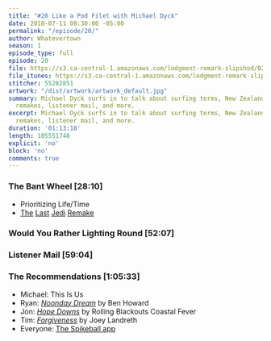 ```yaml
---
title: "#20 Like a Pod Filet with Michael Dyck"
date: 2018-07-11 08:30:00 -05:00
permalink: "/episode/20/"
author: Whatevertown
season: 1
episode_type: full
episode: 20
file: https://s3.ca-central-1.amazonaws.com/lodgment-remark-slipshod/020.mp3
file_itunes: https://s3.ca-central-1.amazonaws.com/lodgment-remark-slipshod/020.m4a
stitcher: 55282851
artwork: "/dist/artwork/artwork_default.jpg"
summary: Michael Dyck surfs in to talk about surfing terms, New Zealand, fan-funded
  remakes, listener mail, and more.
excerpt: Michael Dyck surfs in to talk about surfing terms, New Zealand, fan-funded
  remakes, listener mail, and more.
duration: '01:13:18'
length: 105551748
explicit: 'no'
block: 'no'
comments: true
---
```


### The Bant Wheel [28:10]
- Prioritizing Life/Time
- [The](https://twitter.com/RMTheLastJedi/status/1009451938444914690) [Last](https://twitter.com/RMTheLastJedi/status/1009465546369372167) [Jedi](https://twitter.com/rianjohnson/status/1009848399858843649) [Remake](https://twitter.com/mattzollerseitz/status/1009858085274472448)

### Would You Rather Lighting Round [52:07]

### Listener Mail [59:04]

### The Recommendations [1:05:33]
- Michael: This Is Us
- Ryan: *[Noonday Dream](https://open.spotify.com/album/6astw05cTiXEc2OvyByaPs?si=ztdHMvODQsyUuLhnV1S3-g)* by Ben Howard
- Jon: *[Hope Downs](https://open.spotify.com/album/2sIj0XFYhXv3GDSIv9IXn6?si=TNTSceRRSUSD6K7-vVIwbQ)* by Rolling Blackouts Coastal Fever
- Tim: *[Forgiveness](https://open.spotify.com/album/0VGfF63wILAunkKHwJyoIc?si=9JSx_elqQiG2ItZIgGqk2w)* by Joey Landreth
- Everyone: [The Spikeball app](https://itunes.apple.com/ca/app/spikeball/id1039145367?mt=8)
